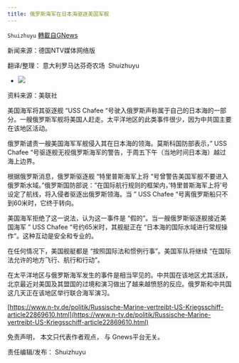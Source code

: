 ```yaml
---
title: 俄罗斯海军在日本海驱逐美国军舰
---
```

`Shuizhuyu` [轉載自GNews](https://gnews.org/zh-hans/1598416/)

新闻来源：德国NTV媒体网络版

翻译/整理： 意大利罗马达芬奇农场  Shuizhuyu

- ![](https://assets.gnews.org/wp-content/uploads/2021/10/5e6fa957f7314b487a0b0a7511cefc3a.jpg)


资料来源：美联社

美国海军将其驱逐舰 “USS Chafee “号驶入俄罗斯声称属于自己的日本海的一部分。一艘俄罗斯军舰将美国人赶走。太平洋地区的此类事件很少，因为中共国主要在该地区活动。

俄罗斯谴责一艘美国海军军舰侵入其在日本海的领海。莫斯科国防部表示，” USS Chafee “号驱逐舰无视俄罗斯海军的警告，于周五下午（当地时间日本海）越过海上边界。

根据俄罗斯消息，俄罗斯驱逐舰 “特里普斯海军上将 “号曾警告美国军舰不要进入俄罗斯水域。”俄罗斯国防部说：”在国际航行规则的框架内，’特里普斯海军上将’号设定了航线，将入侵者驱逐出俄罗斯领海。当 ” USS Chafee “号离俄罗斯船只不到60米时，它终于转向。

美国海军拒绝了这一说法，认为这一事件是 “假的”。当一艘俄罗斯驱逐舰接近美国海军 ” USS Chafee “号约65米时，其舰艇正在 “日本海的国际水域进行常规操作”。这种互动是安全和专业的。

在任何情况下，美国舰艇都是 “按照国际法和惯例行事”。美国军队将继续 “在国际法允许的地方飞行、航行和行动”。

在太平洋地区与俄罗斯海军发生的事件是相当罕见的。中共国在该地区尤其活跃，北京最近对美国及其盟国的过境和演习做出了越来越愤怒的反应。俄罗斯和中共国这几天正在该地区举行联合海军演习。

[https://www.n-tv.de/politik/Russische-Marine-vertreibt-US-Kriegsschiff-article22869610.html](https://www.n-tv.de/politik/Russische-Marine-vertreibt-US-Kriegsschiff-article22869610.html)

免责声明， 本文只代表作者观点， 与 Gnews平台无关。

责任编辑/发布： Shuizhuyu
